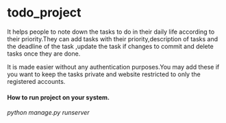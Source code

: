 # todo_project
<p>It helps people to note down the tasks to do in their daily life according to their priority.They can add tasks with their priority,description of tasks and the deadline of the task ,update the task if changes to commit and delete tasks once they are done.
<p>It is made easier without any authentication purposes.You may add these if you want to keep the tasks private and website restricted to only the registered accounts.</p>
<h4>How to run project on your system.</h4>
<i> python manage.py runserver</i>
